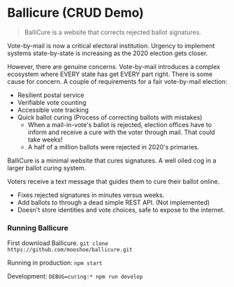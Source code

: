 # Ballicure (CRUD Demo) 

> BalliCure is a website that corrects rejected ballot signatures.

Vote-by-mail is now a critical electoral institution. Urgency to implement systems state-by-state is increasing as the 2020 election gets closer.

However, there are genuine concerns. Vote-by-mail introduces a complex ecosystem where EVERY state has get EVERY part right. There is some cause for concern. A couple of requirements for a fair vote-by-mail election:
* Resilient postal service
* Verifiable vote counting
* Accessible vote tracking
* Quick ballot curing (Process of correcting ballots with mistakes)
    * When a mail-in-vote's ballot is rejected, election offices have to inform and receive a cure with the voter through mail. That could take weeks!
    * A half of a million ballots were rejected in 2020's primaries.

BalliCure is a minimal website that cures signatures. A well oiled cog in a larger ballot curing system.

Voters receive a text message that guides them to cure their ballot online.
* Fixes rejected signatures in minutes versus weeks.
* Add ballots to through a dead simple REST API. (Not implemented) 
* Doesn't store identities and vote choices, safe to expose to the internet.

### Running Ballicure

First download Ballicure.
``git clone https://github.com/mooshoe/ballicure.git``

Running in production:
``npm start``

Development:
``DEBUG=curing:* npm run develop``
